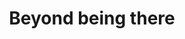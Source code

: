 ---
title: Beyond being there
layout: default
year: 1992
authors: [ James D. Hollan, Scott Stornetta ]
tags: [ Vision, Social Computing, Critique ]
citation: "Jim Hollan and Scott Stornetta. 1992. Beyond being there. In Proceedings of the SIGCHI Conference on Human Factors in Computing Systems (CHI ‘92), Penny Bauersfeld, John Bennett, and Gene Lynch (Eds.). ACM, New York, NY, USA, 119-125. DOI: https://doi.org/10.1145/142750.142769"
type: Conference Paper
---